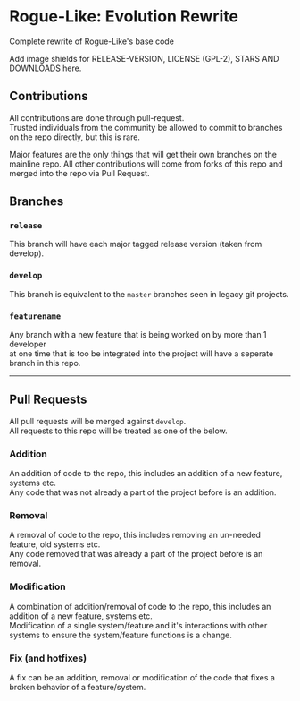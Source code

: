 # Rogue-Like: Evolution Rewrite
Complete rewrite of Rogue-Like's base code

Add image shields for RELEASE-VERSION, LICENSE (GPL-2), STARS AND DOWNLOADS here.

<!-- Consider this a manifesto/goals for how the github will work and how git will be used. -->

## Contributions
All contributions are done through pull-request.  
Trusted individuals from the community be allowed to commit to branches on the repo directly, but this is rare.

Major features are the only things that will get their own branches on the mainline repo.
All other contributions will come from forks of this repo and merged into the repo via Pull Request.

## Branches

### ``release``
This branch will have each major tagged release version (taken from develop).

### ``develop``
This branch is equivalent to the ``master`` branches seen in legacy git projects.

### ``featurename``
Any branch with a new feature that is being worked on by more than 1 developer  
at one time that is too be integrated into the project will have a seperate branch in this repo.

---

## Pull Requests
All pull requests will be merged against ``develop``.  
All requests to this repo will be treated as one of the below.
### Addition
An addition of code to the repo, this includes an addition of a new feature, systems etc.  
Any code that was not already a part of the project before is an addition.
### Removal
A removal of code to the repo, this includes removing an un-needed feature, old systems etc.  
Any code removed that was already a part of the project before is an removal.
### Modification
A combination of addition/removal of code to the repo, this includes an addition of a new feature, systems etc.  
Modification of a single system/feature and it's interactions with other systems to ensure the system/feature functions is a change.
### Fix (and hotfixes)
A fix can be an addition, removal or modification of the code that fixes a broken behavior of a feature/system.

